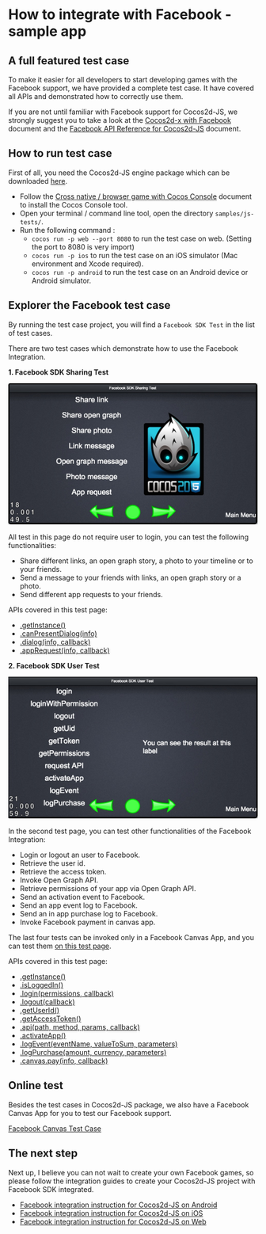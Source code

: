 # How to integrate with Facebook - sample app

## A full featured test case

To make it easier for all developers to start developing games with the Facebook support, we have provided a complete test case. It have covered all APIs and demonstrated how to correctly use them.

If you are not until familiar with Facebook support for Cocos2d-JS, we strongly suggest you to take a look at the [Cocos2d-x with Facebook](../zh.md) document and the [Facebook API Reference for Cocos2d-JS](../api-reference/zh.md) document.

## How to run test case

First of all, you need the Cocos2d-JS engine package which can be downloaded [here](http://www.cocos2d-x.org/download).

- Follow the [Cross native / browser game with Cocos Console](http://cocos2d-x.org/docs/manual/framework/cocos2d-js/2-working-environment-and-workflow/2-2-cross-native-browser-game-with-cocos-console/en) document to install the Cocos Console tool.
- Open your terminal / command line tool, open the directory `samples/js-tests/`.
- Run the following command : 
    + `cocos run -p web --port 8080` to run the test case on web. (Setting the port to 8080 is very import)
    + `cocos run -p ios` to run the test case on an iOS simulator (Mac environment and Xcode required).
    + `cocos run -p android` to run the test case on an Android device or Android simulator.

## Explorer the Facebook test case

By running the test case project, you will find a `Facebook SDK Test` in the list of test cases.

There are two test cases which demonstrate how to use the Facebook Integration.

**1. Facebook SDK Sharing Test**

![](share.jpg)

All test in this page do not require user to login, you can test the following functionalities:

- Share different links, an open graph story, a photo to your timeline or to your friends.
- Send a message to your friends with links, an open graph story or a photo.
- Send different app requests to your friends.

APIs covered in this test page:

- [.getInstance()](../api-reference/get-instance.md)
- [.canPresentDialog(info)](../api-reference/can-present-dialog.md)
- [.dialog(info, callback)](../api-reference/dialog.md)
- [.appRequest(info, callback)](../api-reference/app-request.md)

**2. Facebook SDK User Test**

![](user.jpg)

In the second test page, you can test other functionalities of the Facebook Integration:

- Login or logout an user to Facebook.
- Retrieve the user id.
- Retrieve the access token.
- Invoke Open Graph API.
- Retrieve permissions of your app via Open Graph API.
- Send an activation event to Facebook.
- Send an app event log to Facebook.
- Send an in app purchase log to Facebook.
- Invoke Facebook payment in canvas app.

The last four tests can be invoked only in a Facebook Canvas App, and you can test them [on this test page](https://apps.facebook.com/cocostestmyfc/).

APIs covered in this test page:

- [.getInstance()](../api-reference/get-instance.md)
- [.isLoggedIn()](../api-reference/isloggedin.md)
- [.login(permissions, callback)](../api-reference/login.md)
- [.logout(callback)](../api-reference/logout.md)
- [.getUserId()](../api-reference/get-userid.md)
- [.getAccessToken()](../api-reference/get-accesstoken.md)
- [.api(path, method, params, callback)](../api-reference/api.md)
- [.activateApp()](../api-reference/activate-app.md)
- [.logEvent(eventName, valueToSum, parameters)](../api-reference/log-event.md)
- [.logPurchase(amount, currency, parameters)](../api-reference/log-purchase.md)
- [.canvas.pay(info, callback)](../api-reference/pay.md)

## Online test

Besides the test cases in Cocos2d-JS package, we also have a Facebook Canvas App for you to test our Facebook support.

[Facebook Canvas Test Case](https://apps.facebook.com/cocostestmyfc/)

## The next step

Next up, I believe you can not wait to create your own Facebook games, so please follow the integration guides to create your Cocos2d-JS project with Facebook SDK integrated.

- [Facebook integration instruction for Cocos2d-JS on Android](../facebook-sdk-on-android/en.md)
- [Facebook integration instruction for Cocos2d-JS on iOS](../facebook-sdk-on-ios/en.md)
- [Facebook integration instruction for Cocos2d-JS on Web](../facebook-sdk-on-web/en.md)